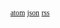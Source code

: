 <br />
<br />
<br />
<br />
<br />
<br />
<br />
<br />
<br />
<br />
<br />
<br />
<div style="color: #111; margin: auto; width: 100%; text-align: center; font-family: 'Space Mono'">
  <a href="atom.xml" style="color: #111; font-size: smaller">atom</a>
  <a href="feed.json" style="color: #111; font-size: smaller">json</a>
  <a href="rss.xml" style="color: #111; font-size: smaller">rss</a>
</div>
<br />
<br />
<br />
